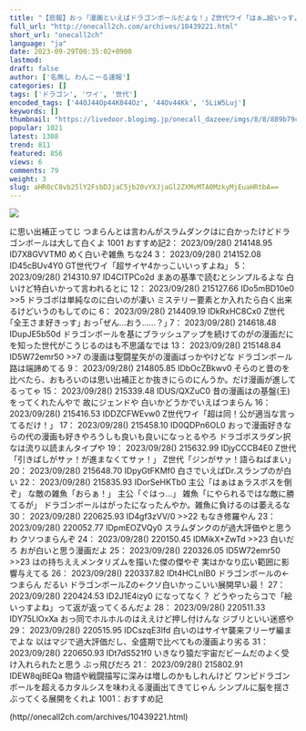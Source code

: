 ```yaml
---
title: "【悲報】おっ「漫画といえばドラゴンボールだよな！」Z世代ワイ「はぁ…絵いっすよね」 "
full_url: "http://onecall2ch.com/archives/10439221.html"
short_url: "onecall2ch"
language: "ja"
date: 2023-09-29T00:35:02+0900
lastmod: 
draft: false
author: ['名無し わんこーる速報']
categories: []
tags: ['ドラゴン', 'ワイ', '世代']
encoded_tags: ['44OJ44Op44K044Oz', '44Ov44Kk', '5LiW5Luj']
keywords: []
thumbnail: "https://livedoor.blogimg.jp/onecall_dazeee/imgs/8/8/889b79ca.jpg"
popular: 1021
latest: 1308
trend: 811
featured: 856
views: 6
comments: 79
weight: 3
slug: aHR0cC8vb25lY2FsbDJjaC5jb20vYXJjaGl2ZXMvMTA0MzkyMjEuaHRtbA==
---
```


![](https://livedoor.blogimg.jp/onecall_dazeee/imgs/8/8/889b79ca.jpg)

に思い出補正ってじ つまらんとは言わんがスラムダンクはに白かったけどドラゴンボールは大して白くよ 1001 おすすめ記2： 2023/09/28() 214148.95 ID7X8GVVTM0 めく白いぞ雑魚 ちな24 3： 2023/09/28() 214152.08 ID45cBUv4Y0 GT世代ワイ「超サイヤ4かっこいいっすよね」 5： 2023/09/28() 214310.97 ID4CITPCo2d まあの基準で読むとシンプルるよな 白いけど特白いかって言われるとに 12： 2023/09/28() 215127.66 IDo5mBD10e0 >>5 ドラゴボは単純なのに白いのが凄い ミステリー要素とか入れたら白く出来るけどいうのもしてのに 6： 2023/09/28() 214409.19 IDkRxHC8Cx0 Z世代｢全王さま好きっす｣ おっ｢ぜん…おう……？｣ 7： 2023/09/28() 214618.48 IDupJE5b50d ドラゴンボールを基にブラッシュアップを続けてのがの漫画だにを知った世代がこうじるのはも不思議なでは 13： 2023/09/28() 215148.84 ID5W72emr50 >>7 の漫画は聖闘星矢がの漫画ばっかやけどな ドラゴンボール路は端諦めてる 9： 2023/09/28() 214805.85 IDbOcZBkwv0 そらのと昔のを比べたら、おもろいのは思い出補正とか抜きにらのにんうか。だけ漫画が進してるってゃ 15： 2023/09/28() 215339.48 IDUS/QXZuC0 昔の漫画はの基盤(王)をってくれたんやで 故にジェンドや 白いかどうかでいえばつまらん 16： 2023/09/28() 215416.53 IDDZCFWEvw0 Z世代ワイ「超は同！公が適当な言ってるだけ！」 17： 2023/09/28() 215458.10 ID0QDPn6OL0 おっで漫画好きならの代の漫画も好きやろうしも良いも良いになっとるやろ ドラゴボスラダン択なは流り以読まんタイプや 19： 2023/09/28() 215632.99 IDjyCCCB4E0 Z世代「引きばしがサァ！が進まなくてサァ！」 Z世代「ジンがサァ！語らねばまい」 20： 2023/09/28() 215648.70 IDpyGtFKMf0 白さでいえばDr.スランプのが白い 22： 2023/09/28() 215835.93 IDorSeHKTb0 主公「はぁはぁラスボスを倒ぞ」 な敵の雑魚「おらぁ！」 主公「ぐはっ…」 雑魚「にやられるではな敵に勝てるが」 ドラゴンボールはがったになったんやか。雑魚に負けるのは萎えるな 30： 2023/09/28() 220625.93 ID4gf3zVV/0 >>22 もなき修羅やん 23： 2023/09/28() 220052.77 IDpmEOZVQy0 スラムダンクのが過大評価やと思うわ クソつまらんぞ 24： 2023/09/28() 220150.45 IDMikX+ZwTd >>23 白いだろ おが白いと思う漫画だよ 25： 2023/09/28() 220326.05 ID5W72emr50 >>23 はの持ちええメンタリズムを描いた傑の傑やぞ 実はかなり広い範囲に影響与えてる 26： 2023/09/28() 220337.82 IDt4HCLnIB0 ドラゴンボールの←つまらん だるい ドラゴンボールZの←クソ白いかっこいい展開早い最！ 27： 2023/09/28() 220424.53 ID2J1E4izy0 になってなく？ どうやったらコで「絵いっすよね」って返が返ってくるんだよ 28： 2023/09/28() 220511.33 IDY75LlOxXa おっ同でホルホルのはええけど押し付けんな ジブリといい迷惑や 29： 2023/09/28() 220515.95 IDCszqE3lfd 白いのはサイヤ襲来フリーザ編までよな 以はマジで過大評価だし、全盛期で比べてもの漫画より劣る 31： 2023/09/28() 220650.93 IDt7dS521f0 いきなり猿だ宇宙だビームだのよく受け入れられたと思う ぶっ飛びだろ 21： 2023/09/28() 215802.91 IDEW8qjBEQa 物語や戦闘描写に深みは増しのかもしれんけど ワンピドラゴンボールを超えるカタルシスを味わえる漫画出てきてじゃん シンプルに脳を揺さぶってくる展開をくれよ 1001：おすすめ記

(http//onecall2ch.com/archives/10439221.html)
